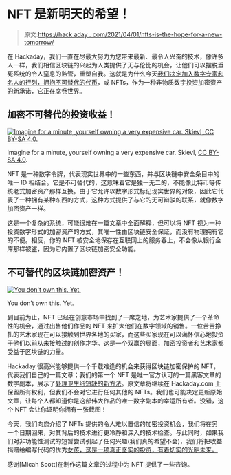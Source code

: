 # NFT 是新明天的希望！

> 原文:[https://hack aday . com/2021/04/01/nfts-is-the-hope-for-a-new-tomorrow/](https://hackaday.com/2021/04/01/nfts-are-the-hope-for-a-new-tomorrow/)

在 Hackaday，我们一直在尽最大努力为您带来最新、最令人兴奋的技术，像许多人一样，我们相信区块链的兴起为人类提供了无与伦比的机会，让他们可以摆脱垂死系统的令人窒息的监管，重塑自我。这就是为什么今天[我们决定加入数字专家和名人的行列，拥抱不可替代的代币](https://opensea.io/assets/0x495f947276749ce646f68ac8c248420045cb7b5e/57592886765148234017808659686006291466609202980460386357722582258424785928193)，或 NFTs，作为一种非物质数字投资加密资产的新承诺，它正在席卷世界。

## 加密不可替代的投资收益！

[![Imagine for a minute, yourself owning a very expensive car. Skievl, CC BY-SA 4.0.](../Images/97306bcfe8ed9ea7d76b4e64c8e70ed0.png)](https://hackaday.com/wp-content/uploads/2021/03/06_Gallardo_spyder.jpg)

Imagine for a minute, yourself owning a very expensive car. Skievl, [CC BY-SA 4.0](https://commons.wikimedia.org/wiki/File:06_Gallardo_spyder.jpg).

NFT 是一种数字令牌，代表现实世界中的一些东西，并与区块链中安全条目中的唯一 ID 相结合。它是不可替代的，这意味着它是独一无二的，不能像比特币等传统老式加密资产那样互换。由于它允许以数字形式标记现实世界的对象，因此它代表了一种拥有某种东西的方式，这种方式提供了与它的无可辩驳的联系，就像数字加密资产一样。

这是一个复杂的系统，可能很难在一篇文章中全面解释，但可以将 NFT 视为一种投资数字形式的加密资产的方式，其唯一性由区块链安全保证，而没有物理拥有它的不便。相反，你的 NFT 被安全地保存在互联网上的服务器上，不会像从银行金库那样被盗，因为它内置了区块链加密安全功能。

## 不可替代的区块链加密资产！

[![You don't own this. Yet.](../Images/b4200c3228f944b884fbf08b9e48ae64.png)](https://hackaday.com/wp-content/uploads/2021/03/hackaday-screenshot.jpg)

You don’t own this. Yet.

到目前为止，NFT 已经在创意市场中找到了一席之地，为艺术家提供了一个革命性的机会，通过出售他们作品的 NFT 来扩大他们在数字领域的销售。一位苦苦挣扎的艺术家现在可以接触到世界各地的买家，而这些买家现在可以满怀信心地投资于他们以前从未接触过的创作才华。这是一个双赢的局面，加密投资者和艺术家都受益于区块链的力量。

Hackaday 很高兴能够提供一个千载难逢的机会来获得区块链加密保护的 NFT，代表我们自己的一篇文章；我们的第一个 NFT 是唯一官方认可的一篇黑客文章的数字副本，展示了[处理卫生纸短缺的新方法](https://hackaday.com/2020/04/01/accurate-dispensing-of-toilet-paper-will-get-us-through-the-crisis/)。原文章将继续在 Hackaday.com 上保留所有权利，但我们不会对它进行任何其他的 NFTs。我们也可能决定更新原始文章，让每个人都知道你是这部伟大作品的唯一数字副本的幸运所有者。没错，这个 NFT 会让你证明你拥有一张截图！

今天，我们向您介绍了 NFTs 提供的令人难以置信的加密投资机会，我们将在另一个日期回来，对其背后的技术进行更冷静和深入的技术检查。与此同时，如果我们对非功能性测试的短暂尝试引起了任何兴趣(我们真的希望不会)，我们将把收益捐赠给编写代码的优秀[女孩，这是一项真正坚实的投资，有着切实的光明未来。](https://girlswhocode.com/)

感谢[Micah Scott]在制作这篇文章的过程中为 NFT 提供了一些咨询。
